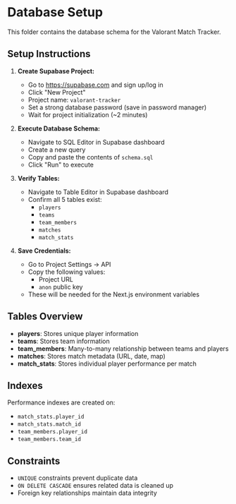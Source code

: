 # Database Setup

This folder contains the database schema for the Valorant Match Tracker.

## Setup Instructions

1. **Create Supabase Project:**
   - Go to https://supabase.com and sign up/log in
   - Click "New Project"
   - Project name: `valorant-tracker`
   - Set a strong database password (save in password manager)
   - Wait for project initialization (~2 minutes)

2. **Execute Database Schema:**
   - Navigate to SQL Editor in Supabase dashboard
   - Create a new query
   - Copy and paste the contents of `schema.sql`
   - Click "Run" to execute

3. **Verify Tables:**
   - Navigate to Table Editor in Supabase dashboard
   - Confirm all 5 tables exist:
     - `players`
     - `teams`
     - `team_members`
     - `matches`
     - `match_stats`

4. **Save Credentials:**
   - Go to Project Settings → API
   - Copy the following values:
     - Project URL
     - `anon` public key
   - These will be needed for the Next.js environment variables

## Tables Overview

- **players**: Stores unique player information
- **teams**: Stores team information
- **team_members**: Many-to-many relationship between teams and players
- **matches**: Stores match metadata (URL, date, map)
- **match_stats**: Stores individual player performance per match

## Indexes

Performance indexes are created on:
- `match_stats.player_id`
- `match_stats.match_id`
- `team_members.player_id`
- `team_members.team_id`

## Constraints

- `UNIQUE` constraints prevent duplicate data
- `ON DELETE CASCADE` ensures related data is cleaned up
- Foreign key relationships maintain data integrity